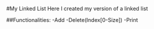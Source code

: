 #My Linked List
Here I created my version of a linked list

##Functionalities:
-Add
-Delete(Index[0-Size])
-Print
